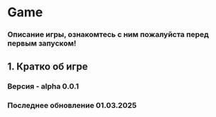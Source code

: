 # Game
### Описание игры, ознакомтесь с ним пожалуйста перед первым запуском!
## 1. Кратко об игре

### **Версия** - alpha 0.0.1
### **Последнее обновление**  01.03.2025
